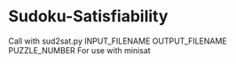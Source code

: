 # Sudoku-Satisfiability
Call with sud2sat.py INPUT_FILENAME OUTPUT_FILENAME PUZZLE_NUMBER
For use with minisat
